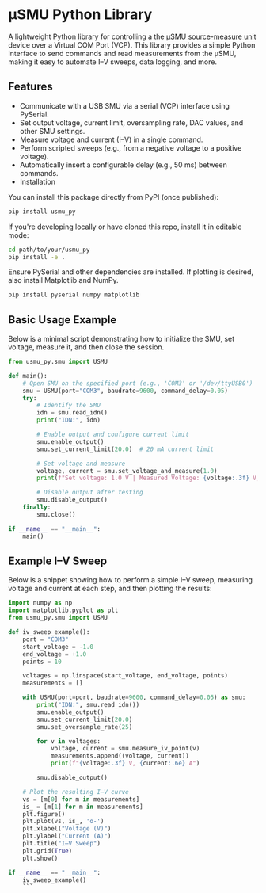 # μSMU Python Library
A lightweight Python library for controlling a the [μSMU source-measure unit](https://github.com/joeltroughton/uSMU) device over a Virtual COM Port (VCP). This library provides a simple Python interface to send commands and read measurements from the μSMU, making it easy to automate I–V sweeps, data logging, and more.

## Features
- Communicate with a USB SMU via a serial (VCP) interface using PySerial.
- Set output voltage, current limit, oversampling rate, DAC values, and other SMU settings.
- Measure voltage and current (I–V) in a single command.
- Perform scripted sweeps (e.g., from a negative voltage to a positive voltage).
- Automatically insert a configurable delay (e.g., 50 ms) between commands.
- Installation

You can install this package directly from PyPI (once published):
```bash
pip install usmu_py
```
If you're developing locally or have cloned this repo, install it in editable mode:

```bash
cd path/to/your/usmu_py
pip install -e .
```
Ensure PySerial and other dependencies are installed.
If plotting is desired, also install Matplotlib and NumPy.

```bash
pip install pyserial numpy matplotlib
```

## Basic Usage Example
Below is a minimal script demonstrating how to initialize the SMU, set voltage, measure it, and then close the session.

```python
from usmu_py.smu import USMU

def main():
    # Open SMU on the specified port (e.g., 'COM3' or '/dev/ttyUSB0')
    smu = USMU(port="COM3", baudrate=9600, command_delay=0.05)
    try:
        # Identify the SMU
        idn = smu.read_idn()
        print("IDN:", idn)

        # Enable output and configure current limit
        smu.enable_output()
        smu.set_current_limit(20.0)  # 20 mA current limit

        # Set voltage and measure
        voltage, current = smu.set_voltage_and_measure(1.0)
        print(f"Set voltage: 1.0 V | Measured Voltage: {voltage:.3f} V, Current: {current:.6f} A")

        # Disable output after testing
        smu.disable_output()
    finally:
        smu.close()

if __name__ == "__main__":
    main()
```
## Example I–V Sweep
Below is a snippet showing how to perform a simple I–V sweep, measuring voltage and current at each step, and then plotting the results:

```python
import numpy as np
import matplotlib.pyplot as plt
from usmu_py.smu import USMU

def iv_sweep_example():
    port = "COM3"
    start_voltage = -1.0
    end_voltage = +1.0
    points = 10

    voltages = np.linspace(start_voltage, end_voltage, points)
    measurements = []

    with USMU(port=port, baudrate=9600, command_delay=0.05) as smu:
        print("IDN:", smu.read_idn())
        smu.enable_output()
        smu.set_current_limit(20.0)
        smu.set_oversample_rate(25)

        for v in voltages:
            voltage, current = smu.measure_iv_point(v)
            measurements.append((voltage, current))
            print(f"{voltage:.3f} V, {current:.6e} A")

        smu.disable_output()

    # Plot the resulting I–V curve
    vs = [m[0] for m in measurements]
    is_ = [m[1] for m in measurements]
    plt.figure()
    plt.plot(vs, is_, 'o-')
    plt.xlabel("Voltage (V)")
    plt.ylabel("Current (A)")
    plt.title("I–V Sweep")
    plt.grid(True)
    plt.show()

if __name__ == "__main__":
    iv_sweep_example()
	```

